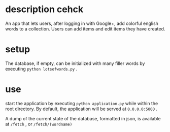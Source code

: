 # description cehck

An app that lets users, after logging in with Google+, add colorful english words to a collection. 
Users can add items and edit items they have created. 

# setup

The database, if empty, can be initialized with many filler words by executing ` python lotsofwords.py ` .

# use

start the application by executing ` python application.py ` while within the root directory. By default, the application will be served at ` 0.0.0.0:5000 ` .


A dump of the current state of the database, formatted in json, is available at ` /fetch ` , or ` /fetch/(wordname) `

